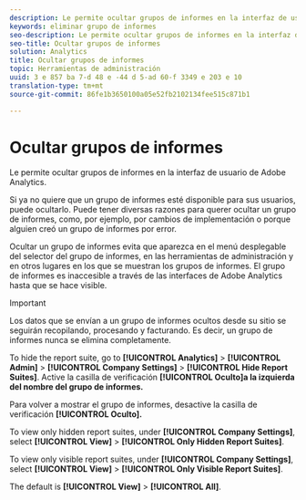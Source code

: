 ```yaml
---
description: Le permite ocultar grupos de informes en la interfaz de usuario de Adobe Analytics.
keywords: eliminar grupo de informes
seo-description: Le permite ocultar grupos de informes en la interfaz de usuario de Adobe Analytics.
seo-title: Ocultar grupos de informes
solution: Analytics
title: Ocultar grupos de informes
topic: Herramientas de administración
uuid: 3 e 857 ba 7-d 48 e -44 d 5-ad 60-f 3349 e 203 e 10
translation-type: tm+mt
source-git-commit: 86fe1b3650100a05e52fb2102134fee515c871b1

---
```



# Ocultar grupos de informes

Le permite ocultar grupos de informes en la interfaz de usuario de Adobe Analytics.

Si ya no quiere que un grupo de informes esté disponible para sus usuarios, puede ocultarlo. Puede tener diversas razones para querer ocultar un grupo de informes, como, por ejemplo, por cambios de implementación o porque alguien creó un grupo de informes por error.

Ocultar un grupo de informes evita que aparezca en el menú desplegable del selector del grupo de informes, en las herramientas de administración y en otros lugares en los que se muestran los grupos de informes. El grupo de informes es inaccesible a través de las interfaces de Adobe Analytics hasta que se hace visible.

>[!IMPORTANT]
>
>Los datos que se envían a un grupo de informes ocultos desde su sitio se seguirán recopilando, procesando y facturando. Es decir, un grupo de informes nunca se elimina completamente.

To hide the report suite, go to **[!UICONTROL Analytics]** &gt; **[!UICONTROL Admin]** &gt; **[!UICONTROL Company Settings]** &gt; **[!UICONTROL Hide Report Suites]**. Active la casilla de verificación **[!UICONTROL Oculto]a la izquierda del nombre del grupo de informes.**

Para volver a mostrar el grupo de informes, desactive la casilla de verificación **[!UICONTROL Oculto].**

To view only hidden report suites, under **[!UICONTROL Company Settings]**, select **[!UICONTROL View]** &gt; **[!UICONTROL Only Hidden Report Suites]**.

To view only visible report suites, under **[!UICONTROL Company Settings]**, select **[!UICONTROL View]** &gt; **[!UICONTROL Only Visible Report Suites]**.

The default is **[!UICONTROL View]** &gt; **[!UICONTROL All]**.
